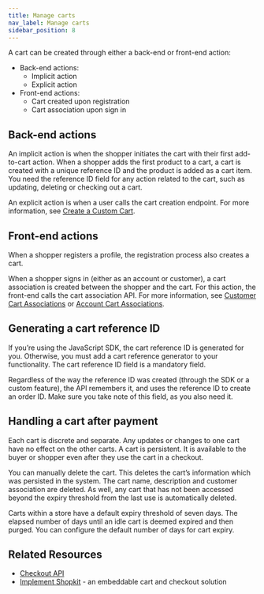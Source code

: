 ```yaml
---
title: Manage carts
nav_label: Manage carts
sidebar_position: 8
---
```


A cart can be created through either a back-end or front-end action:

- Back-end actions:
    - Implicit action
    - Explicit action
- Front-end actions:
    - Cart created upon registration
    - Cart association upon sign in

## Back-end actions

An implicit action is when the shopper initiates the cart with their first add-to-cart action. When a shopper adds the first product to a cart, a cart is created with a unique reference ID and the product is added as a cart item. You need the reference ID field for any action related to the cart, such as updating, deleting or checking out a cart.

An explicit action is when a user calls the cart creation endpoint. For more information, see [Create a Custom Cart](/docs/commerce-cloud/carts/create-custom-cart-items).


## Front-end actions

When a shopper registers a profile, the registration process also creates a cart.

When a shopper signs in (either as an account or customer), a cart association is created between the shopper and the cart. For this action, the front-end calls the cart association API. For more information, see [Customer Cart Associations](/docs/commerce-cloud/carts/customer-cart-associations/customer-cart-associations-overview) or [Account Cart Associations](/docs/commerce-cloud/carts/account-cart-associations/account-cart-associations-overview).

## Generating a cart reference ID

If youʼre using the JavaScript SDK, the cart reference ID is generated for you. Otherwise, you must add a cart reference generator to your functionality. The cart reference ID field is a mandatory field.

Regardless of the way the reference ID was created (through the SDK or a custom feature), the API remembers it, and uses the reference ID to create an order ID. Make sure you take note of this field, as you also need it.

## Handling a cart after payment

Each cart is discrete and separate. Any updates or changes to one cart have no effect on the other carts. A cart is persistent. It is available to the buyer or shopper even after they use the cart in a checkout.

You can manually delete the cart. This deletes the cart’s information which was persisted in the system. The cart name, description and customer association are deleted. As well, any cart that has not been accessed beyond the expiry threshold from the last use is automatically deleted.

Carts within a store have a default expiry threshold of seven days. The elapsed number of days until an idle cart is deemed expired and then purged. You can configure the default number of days for cart expiry.

## Related Resources

- [Checkout API](/docs/commerce-cloud/checkout/checkout)
- [Implement Shopkit](https://www.moltin.com/commerce-solutions/shopkit) - an embeddable cart and checkout solution

